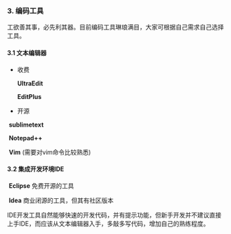 ### 3. 编码工具

​      工欲善其事，必先利其器。目前编码工具琳琅满目，大家可根据自己需求自己选择工具。

#### 3.1 文本编辑器

- 收费

  **UltraEdit**

  **EditPlus**

- 开源

​       **sublimetext**

​       **Notepad++**

​       **Vim** (需要对vim命令比较熟悉)

#### 3.2 集成开发环境IDE

​        **Eclipse** 免费开源的工具

​        **Idea** 商业闭源的工具，但其有社区版本

​        IDE开发工具自然能够快速的开发代码，并有提示功能，但新手开发并不建议直接上手IDE，而应该从文本编辑器入手，多敲多写代码，增加自己的熟练程度。